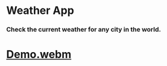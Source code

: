# Weather App

 <h3>Check the current weather for any city in the world.
 
 


# [Demo.webm](https://user-images.githubusercontent.com/78055596/183976765-3b966a75-c5ac-4345-b678-6bba810804bc.webm)
